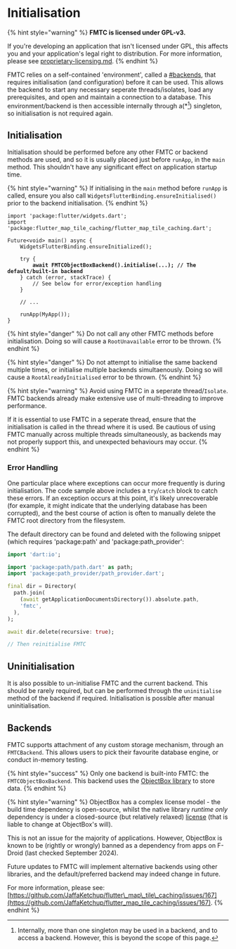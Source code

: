# Initialisation

{% hint style="warning" %}
**FMTC is licensed under GPL-v3.**

If you're developing an application that isn't licensed under GPL, this affects you and your application's legal right to distribution. For more information, please see [proprietary-licensing.md](../proprietary-licensing.md "mention").
{% endhint %}

FMTC relies on a self-contained 'environment', called a [#backends](initialisation.md#backends "mention"), that requires initialisation (and configuration) before it can be used. This allows the backend to start any necessary seperate threads/isolates, load any prerequisites, and open and maintain a connection to a database. This environment/backend is then accessible internally through a(\*[^1]) singleton, so initialisation is not required again.

## Initialisation

Initialisation should be performed before any other FMTC or backend methods are used, and so it is usually placed just before `runApp`, in the `main` method. This shouldn't have any significant effect on application startup time.

{% hint style="warning" %}
If initialising in the `main` method before `runApp` is called, ensure you also call `WidgetsFlutterBinding.ensureInitialised()` prior to the backend initialisation.
{% endhint %}

<pre class="language-dart" data-title="main.dart"><code class="lang-dart">import 'package:flutter/widgets.dart';
import 'package:flutter_map_tile_caching/flutter_map_tile_caching.dart';

Future&#x3C;void> main() async {
    WidgetsFlutterBinding.ensureInitialized();   
    
    try {
<strong>        await FMTCObjectBoxBackend().initialise(...); // The default/built-in backend
</strong>    } catch (error, stackTrace) {
        // See below for error/exception handling
    }
    
    // ...
    
    runApp(MyApp());
}
</code></pre>

{% hint style="danger" %}
Do not call any other FMTC methods before initialisation. Doing so will cause a `RootUnavailable` error to be thrown.
{% endhint %}

{% hint style="danger" %}
Do not attempt to initialise the same backend multiple times, or initialise multiple backends simultaenously. Doing so will cause a `RootAlreadyInitialised` error to be thrown.
{% endhint %}

{% hint style="warning" %}
Avoid using FMTC in a seperate thread/`Isolate`. FMTC backends already make extensive use of multi-threading to improve performance.

If it is essential to use FMTC in a seperate thread, ensure that the initialisation is called in the thread where it is used. Be cautious of using FMTC manually across multiple threads simultaneously, as backends may not properly support this, and unexpected behaviours may occur.
{% endhint %}

### Error Handling

One particular place where exceptions can occur more frequently is during initialisation. The code sample above includes a `try`/`catch` block to catch these errors. If an exception occurs at this point, it's likely unrecoverable (for example, it might indicate that the underlying database has been corrupted), and the best course of action is often to manually delete the FMTC root directory from the filesystem.

The default directory can be found and deleted with the following snippet (which requires 'package:path' and 'package:path\_provider':

```dart
import 'dart:io';

import 'package:path/path.dart' as path;
import 'package:path_provider/path_provider.dart';

final dir = Directory(
  path.join(
    (await getApplicationDocumentsDirectory()).absolute.path,
    'fmtc',
  ),
);

await dir.delete(recursive: true);

// Then reinitialise FMTC
```

## Uninitialisation

It is also possible to un-initialise FMTC and the current backend. This should be rarely required, but can be performed through the `uninitialise` method of the backend if required. Initialisation is possible after manual uninitialisation.

## Backends

FMTC supports attachment of any custom storage mechanism, through an `FMTCBackend`. This allows users to pick their favourite database engine, or conduct in-memory testing.

{% hint style="success" %}
Only one backend is built-into FMTC: the `FMTCObjectBoxBackend`. This backend uses the [ObjectBox library](https://pub.dev/packages/objectbox) to store data.
{% endhint %}

{% hint style="warning" %}
ObjectBox has a complex license model - the build time dependency is open-source, whilst the native library _runtime only_ dependency is under a closed-source (but relatively relaxed) [license](https://objectbox.io/0209-ob-binary-license/) (that is liable to change at ObjectBox's will).

This is not an issue for the majority of applications. However, ObjectBox is known to be (rightly or wrongly) banned as a dependency from apps on F-Droid (last checked September 2024).

Future updates to FMTC will implement alternative backends using other libraries, and the default/preferred backend may indeed change in future.

For more information, please see: [https://github.com/JaffaKetchup/flutter\_map\_tile\_caching/issues/167](https://github.com/JaffaKetchup/flutter_map_tile_caching/issues/167).
{% endhint %}

[^1]: Internally, more than one singleton may be used in a backend, and to access a backend. However, this is beyond the scope of this page.
